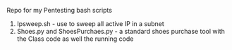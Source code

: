Repo for my Pentesting bash scripts

1. Ipsweep.sh - use to sweep all active IP in a subnet
2. Shoes.py and ShoesPurchaes.py - a standard shoes purchase tool with the Class code as well the running code
